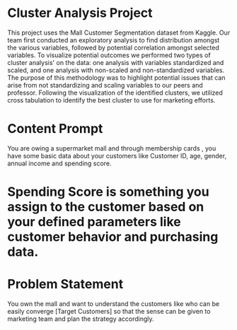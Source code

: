 # Cluster Analysis Project
This project uses the Mall Customer Segmentation dataset from Kaggle. Our team first conducted an exploratory analysis to find distribution amongst the various variables, followed by potential correlation amongst selected variables. To visualize potential outcomes we performed two types of cluster analysis' on the data: one analysis with variables standardized and scaled, and one analysis with non-scaled and non-standardized variables. The purpose of this methodology was to highlight potential issues that can arise from not standardizing and scaling variables to our peers and professor. Following the visualization of the identified clusters, we utilized cross tabulation to identify the best cluster to use for marketing efforts.


# Content Prompt
 You are owing a supermarket mall and through membership cards , you have some basic data about your customers like Customer ID, age, gender, annual income and spending score.
# Spending Score is something you assign to the customer based on your defined parameters like customer behavior and purchasing data.

# Problem Statement
 You own the mall and want to understand the customers like who can be easily converge [Target Customers] so that the sense can be given to marketing team and plan the strategy accordingly.
